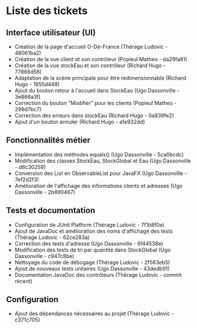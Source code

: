 # Liste des tickets

## Interface utilisateur (UI)
- Création de la page d'accueil O-De-France (Thérage Ludovic - 48061ba2)
- Création de la vue client et son contrôleur (Popieul Matheo - da29fa81)
- Création de la vue stockEau et son contrôleur (Richard Hugo - 77866d56)
- Adaptation de la scène principale pour être redimensionnable (Richard Hugo - 1855d448)
- Ajout du bouton retour à l'accueil dans StockEau (Ugo Dassonville - 3e866a3f)
- Correction du bouton "Modifier" pour les clients (Popieul Matheo - 299d7bc7)
- Correction des erreurs dans stockEau (Richard Hugo - 0a839fe2)
- Ajout d'un bouton annuler (Richard Hugo - a1e932dd)

## Fonctionnalités métier
- Implémentation des méthodes equals() (Ugo Dassonville - 5ca0bcdc)
- Modification des classes StockEau, StockGlobal et Eau (Ugo Dassonville - d8c30259)
- Conversion des List en ObservableList pour JavaFX (Ugo Dassonville - 7ef2d2f3)
- Amélioration de l'affichage des informations clients et adresses (Ugo Dassonville - 2b890467)

## Tests et documentation
- Configuration de JUnit Platform (Thérage Ludovic - 7f1b8f0e)
- Ajout de JavaDoc et amélioration des noms d'affichage des tests (Thérage Ludovic - 62ce283a)
- Correction des tests d'adresse (Ugo Dassonville - 6f44538e)
- Modification des tests de tri par quantité dans StockGlobal (Ugo Dassonville - c947c8be)
- Nettoyage du code de débogage (Thérage Ludovic - 2f583eb5)
- Ajout de nouveaux tests unitaires (Ugo Dassonville - 43dedb91)
- Documentation JavaDoc des contrôleurs (Thérage Ludovic - commit récent)


## Configuration
- Ajout des dépendances nécessaires au projet (Thérage Ludovic - c371c705)